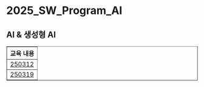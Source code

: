 <h1>2025_SW_Program_AI</h1>
<h2>AI & 생성형 AI</h2>
<table border="1">
    <tr>
        <th>교육 내용</th>
    </tr>
    <tr>
        <td><a href="https://github.com/gomtam/250312_AI">250312</a></td>
    </tr>
    <tr>
        <td><a href="https://github.com/gomtam/250319_AI">250319</a></td>
    </tr>
</table>
